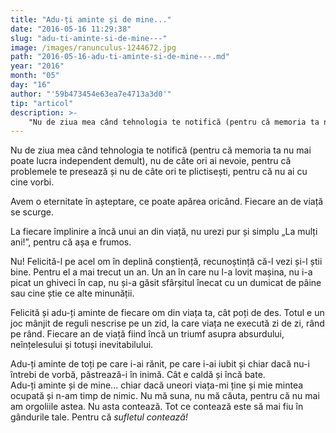 ```yaml
---
title: "Adu-ți aminte și de mine..."
date: "2016-05-16 11:29:38"
slug: "adu-ti-aminte-si-de-mine---"
image: /images/ranunculus-1244672.jpg
path: "2016-05-16-adu-ti-aminte-si-de-mine---.md"
year: "2016"
month: "05"
day: "16"
author: "'59b473454e63ea7e4713a3d0'"
tip: "articol"
description: >-
    "Nu de ziua mea când tehnologia te notifică (pentru că memoria ta nu mai poate lucra independent demult), nu de câte ori ai nevoie, pentru că problemele te presează și nu de câte ori te plictisești, pe"
---
```

<div class="kg-card-markdown"><p>Nu de ziua mea când tehnologia te notifică (pentru că memoria ta nu mai poate lucra independent demult), nu de câte ori ai nevoie, pentru că problemele te presează și nu de câte ori te plictisești, pentru că nu ai cu cine vorbi.</p>
<p>Avem o eternitate în așteptare, ce poate apărea oricând. Fiecare an de viață se scurge.</p>
<p>La fiecare împlinire a încă unui an din viață, nu urezi pur și simplu „La mulți ani!”, pentru că așa e frumos.</p>
<p>Nu! Felicită-l pe acel om în deplină conștiență, recunoștință că-l vezi și-l știi bine. Pentru el a mai trecut un an. Un an în care nu l-a lovit mașina, nu i-a picat un ghiveci în cap, nu și-a găsit sfârșitul înecat cu un dumicat de pâine sau cine știe ce alte minunății.</p>
<p>Felicită și adu-ți aminte de fiecare om din viața ta, cât poți de des. Totul e un joc mânjit de reguli nescrise pe un zid, la care viața ne execută zi de zi, rând pe rând. Fiecare an de viață fiind încă un triumf asupra absurdului, neînțelesului și totuși inevitabilului.</p>
<p>Adu-ți aminte de toți pe care i-ai rănit, pe care i-ai iubit și chiar dacă nu-i întrebi de vorbă, păstrează-i în inimă. Cât e caldă și încă bate.<br />
Adu-ți aminte și de mine... chiar dacă uneori viața-mi ține și mie mintea ocupată și n-am timp de nimic. Nu mă suna, nu mă căuta, pentru că nu mai am orgoliile astea. Nu asta contează. Tot ce contează este să mai fiu în gândurile tale. Pentru că <em>sufletul contează!</em></p>
</div>
    